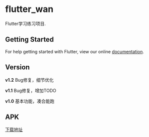 # flutter_wan

Flutter学习练习项目.

## Getting Started

For help getting started with Flutter, view our online
[documentation](https://flutter.io/).


## Version
**v1.2** Bug修复，细节优化

**v1.1** Bug修复，增加TODO

**v1.0** 基本功能，凑合能跑

## APK
[下载地址](https://www.pgyer.com/wan_flutter)
